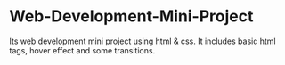 # Web-Development-Mini-Project

Its web development mini project using html & css. It includes basic html tags, hover effect and some transitions.
